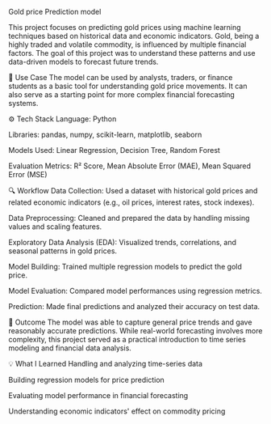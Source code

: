 Gold price Prediction model

This project focuses on predicting gold prices using machine learning techniques based on historical data and economic indicators. Gold, being a highly traded and volatile commodity, is influenced by multiple financial factors. The goal of this project was to understand these patterns and use data-driven models to forecast future trends.

📌 Use Case
The model can be used by analysts, traders, or finance students as a basic tool for understanding gold price movements. It can also serve as a starting point for more complex financial forecasting systems.

⚙️ Tech Stack
Language: Python

Libraries: pandas, numpy, scikit-learn, matplotlib, seaborn

Models Used: Linear Regression, Decision Tree, Random Forest

Evaluation Metrics: R² Score, Mean Absolute Error (MAE), Mean Squared Error (MSE)

🔍 Workflow
Data Collection: Used a dataset with historical gold prices and related economic indicators (e.g., oil prices, interest rates, stock indexes).

Data Preprocessing: Cleaned and prepared the data by handling missing values and scaling features.

Exploratory Data Analysis (EDA): Visualized trends, correlations, and seasonal patterns in gold prices.

Model Building: Trained multiple regression models to predict the gold price.

Model Evaluation: Compared model performances using regression metrics.

Prediction: Made final predictions and analyzed their accuracy on test data.

🎯 Outcome
The model was able to capture general price trends and gave reasonably accurate predictions. While real-world forecasting involves more complexity, this project served as a practical introduction to time series modeling and financial data analysis.

💡 What I Learned
Handling and analyzing time-series data

Building regression models for price prediction

Evaluating model performance in financial forecasting

Understanding economic indicators' effect on commodity pricing
